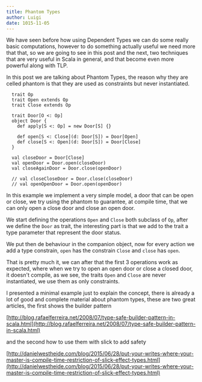 ```yaml
---
title: Phantom Types
author: Luigi
date: 1015-11-05 
---
```


We have seen before how using Dependent Types we can do some really basic 
computations, however to do something actually useful we need more that 
that, so we are going to see in this post and the next, two techniques 
that are very useful in Scala in general, and that become even more powerful
along with TLP.

In this post we are talking about Phantom Types, the reason why they are celled 
phantom is that they are used as constraints but never instantiated.

```
  trait Op
  trait Open extends Op
  trait Close extends Op

  trait Door[O <: Op]
  object Door {
    def apply[S <: Op] = new Door[S] {}

    def open[S <: Close](d: Door[S]) = Door[Open]
    def close[S <: Open](d: Door[S]) = Door[Close]
  }

  val closeDoor = Door[Close]
  val openDoor = Door.open(closeDoor)
  val closeAgainDoor = Door.close(openDoor)

  // val closeCloseDoor = Door.close(closeDoor)
  // val openOpenDoor = Door.open(openDoor)
```

In this example we implement a very simple model, a door that can 
be open or close, we try using the phantom to guarantee, at compile
time, that we can only open a close door and close an open door.

We start defining the operations `Open` and `Close` both subclass of `Op`,
after we define the `Door` as trait, the interesting part is that 
we add to the trait a type parameter that represent the door status.

We put then de behaviour in the companion object, now for every action
we add a type constrain, `open` has the constrain `Close` 
and `close` has `open`.

That is pretty much it, we can after that the first 3 operations 
work as expected, where when we try to open an open door or close 
a closed door, it doesn't compile,
as we see, the traits `Open` and `Close` are never instantiated, 
we use them as only constraints.

I presented a minimal example just to explain the concept,
there is already a lot of good and complete material about phantom
types, these are two great articles, the first shows the builder pattern  

[http://blog.rafaelferreira.net/2008/07/type-safe-builder-pattern-in-scala.html](http://blog.rafaelferreira.net/2008/07/type-safe-builder-pattern-in-scala.html)

and the second how to use them with slick to add safety

[http://danielwestheide.com/blog/2015/06/28/put-your-writes-where-your-master-is-compile-time-restriction-of-slick-effect-types.html](http://danielwestheide.com/blog/2015/06/28/put-your-writes-where-your-master-is-compile-time-restriction-of-slick-effect-types.html)























